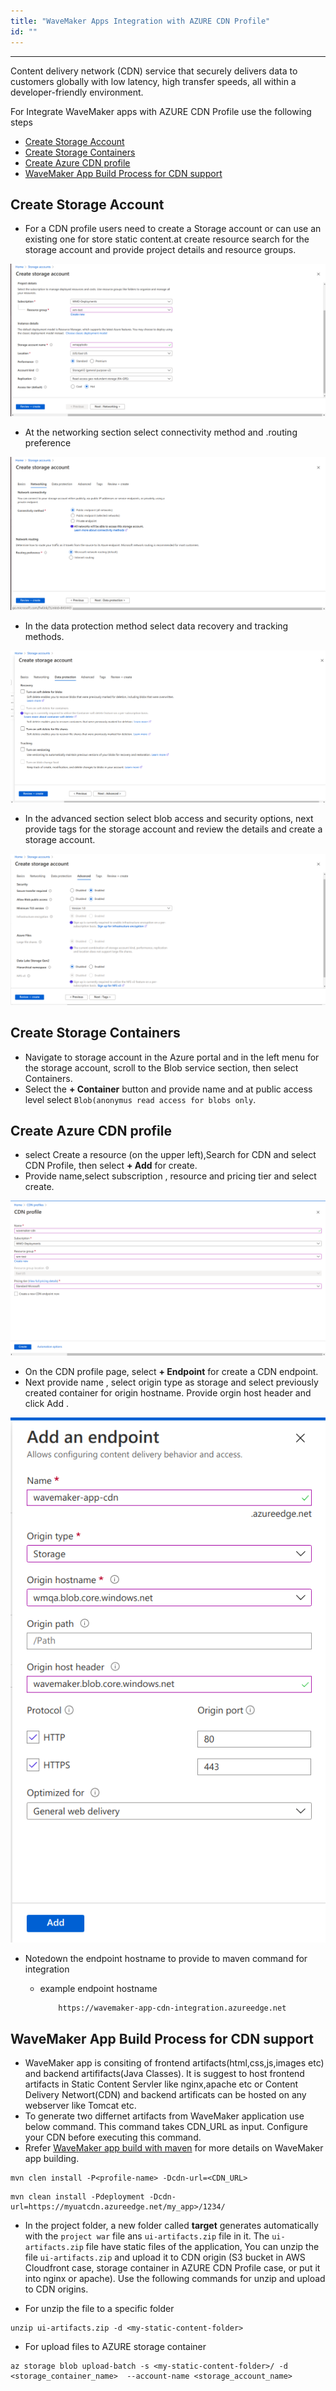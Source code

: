 ```yaml
---
title: "WaveMaker Apps Integration with AZURE CDN Profile"
id: ""
---
```

---

Content delivery network (CDN) service that securely delivers data to customers globally with low latency, high transfer speeds, all within a developer-friendly environment.

For Integrate WaveMaker apps with AZURE CDN Profile use the following steps

- [Create Storage Account](#create-storage-account)
- [Create Storage Containers](#create-storage-containers)
- [Create Azure CDN profile](#create-azure-cdn-profile)
- [WaveMaker App Build Process for CDN support](#wavemaker-app-build-process-for-cdn-support)

## Create Storage Account

- For a CDN profile users need to create a Storage account or can use an existing one for store static content.at create resource search for the storage account and provide project details and resource groups.

[![storage account basic](/learn/assets/wme-setup/storageaccount-basic.png)](/learn/assets/wme-setup/storageaccount-basic.png)

- At the networking section select connectivity method and .routing preference

[![storage account networking](/learn/assets/wme-setup/storage-account-networking.png)](/learn/assets/wme-setup/storage-account-networking.png)

- In the data protection method select data recovery and tracking methods.

[![storage account data protection](/learn/assets/wme-setup/storage-account-dataprotection.png)](/learn/assets/wme-setup/storage-account-dataprotection.png)

- In the advanced section select blob access and security options, next provide tags for the storage account and review the details and create a storage account.

[![storage account adavance details](/learn/assets/wme-setup/storage-account-advance.png)](/learn/assets/wme-setup/storage-account-advance.png)

## Create Storage Containers

- Navigate to storage account in the Azure portal and in the left menu for the storage account, scroll to the Blob service section, then select Containers.
- Select the **+ Container** button and provide name and at public access level select `Blob(anonymus read access for blobs only`.

## Create Azure CDN profile

- select Create a resource (on the upper left),Search for CDN and select CDN Profile, then select **+ Add** for create.
- Provide name,select subscription , resource and pricing tier and select create.

[![CDN profile creation](/learn/assets/wme-setup/cdn-profile-creation.png)](/learn/assets/wme-setup/cdn-profile-creation.png)

- On the CDN profile page, select **+ Endpoint** for create a CDN endpoint.
- Next provide name , select origin type as storage and select previously created container for origin hostname. Provide orgin host header and click Add .

[![CDN endpoint](/learn/assets/wme-setup/cdn-endpoint-creation.png)](/learn/assets/wme-setup/cdn-endpoint-creation.png)

- Notedown the endpoint hostname to provide to maven command for integration
  - example endpoint hostname

    ```bash
        https://wavemaker-app-cdn-integration.azureedge.net
    ```

## WaveMaker App Build Process for CDN support

- WaveMaker app is consiting of frontend artifacts(html,css,js,images etc) and backend artififacts(Java Classes). It is suggest to host frontend artifacts in Static Content Servler like nginx,apache etc or Content Delivery Networt(CDN) and backend artificats can be hosted on any webserver like Tomcat etc.
- To generate two differnet artifacts from WaveMaker application use below command. This command takes CDN_URL as input. Configure your CDN before executing this command.  
- Rrefer [WaveMaker app build with maven](/learn/app-development/deployment/building-with-maven) for more details on WaveMaker app building.


```shell
mvn clen install -P<profile-name> -Dcdn-url=<CDN_URL>
```
```shell
mvn clean install -Pdeployment -Dcdn-url=https://myuatcdn.azureedge.net/my_app>/1234/
```

- In the project folder, a new folder called **target** generates automatically with the `project war` file ans `ui-artifacts.zip` file in it. The `ui-artifacts.zip` file have static files of the application, You can unzip the file `ui-artifacts.zip` and upload it to CDN origin (S3 bucket in AWS Cloudfront case, storage container in AZURE CDN Profile case, or put it into nginx or apache). Use the following commands for unzip and upload to CDN origins.

- For unzip the file to a specific folder
  
```shell
unzip ui-artifacts.zip -d <my-static-content-folder>
```

- For upload files to AZURE storage container

```shell
az storage blob upload-batch -s <my-static-content-folder>/ -d <storage_container_name>  --account-name <storage_account_name>
```